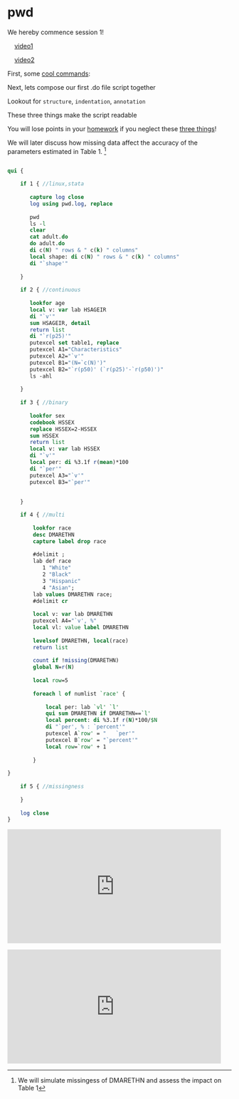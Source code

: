 
# pwd

We hereby commence session 1! 

&nbsp;&nbsp;&nbsp; [video1](https://www.dropbox.com/s/lvbn9c2xle8qpln/pwd1.mp4?dl=0?raw=1) 

&nbsp;&nbsp;&nbsp; [video2](https://www.dropbox.com/s/swq5a16dvyd2wz5/pwd2.mp4?dl=0?raw=1)

First, some [cool commands](https://www.stata.com/manuals13/u27.pdf):

Next, lets compose our first .do file script together

Lookout for `structure`, `indentation`, `annotation`

These three things make the script readable 

You will lose points in your [homework](hw1.md) if you neglect these [three things](dofilestructure.pdf)!

We will later discuss how missing data affect the accuracy of the parameters estimated in Table 1. [^3]

```stata

qui {
    
    if 1 { //linux,stata
    
       capture log close
       log using pwd.log, replace 
    
       pwd
       ls -l
       clear
       cat adult.do
       do adult.do 
       di c(N) " rows & " c(k) " columns"
       local shape: di c(N) " rows & " c(k) " columns"
       di "`shape'"
                
    }
    
    if 2 { //continuous
    
       lookfor age
       local v: var lab HSAGEIR 
       di "`v'"
       sum HSAGEIR, detail
       return list
       di "`r(p25)'"
       putexcel set table1, replace 
       putexcel A1="Characteristics"
       putexcel A2="`v'"
       putexcel B1="(N=`c(N)')"
       putexcel B2="`r(p50)' (`r(p25)'-`r(p50)')"
       ls -ahl
        
    }
    
    if 3 { //binary
    
       lookfor sex
       codebook HSSEX 
       replace HSSEX=2-HSSEX 
       sum HSSEX
       return list 
       local v: var lab HSSEX
       di "`v'"
       local per: di %3.1f r(mean)*100
       di "`per'"
       putexcel A3="`v'"
       putexcel B3="`per'"
        
        
    }

    if 4 { //multi
        
        lookfor race 
        desc DMARETHN
        capture label drop race 
        
        #delimit ;
        lab def race 
           1 "White" 
           2 "Black"
           3 "Hispanic"
           4 "Asian";
        lab values DMARETHN race; 
        #delimit cr
        
        local v: var lab DMARETHN
        putexcel A4="`v', %"
        local vl: value label DMARETHN
        
        levelsof DMARETHN, local(race)  
        return list 
        
        count if !missing(DMARETHN)
        global N=r(N)
        
        local row=5
        
        foreach l of numlist `race' {
    
            local per: lab `vl' `l'
            qui sum DMARETHN if DMARETHN==`l'
            local percent: di %3.1f r(N)*100/$N
            di "`per', % : `percent'"
            putexcel A`row' = "   `per'"
            putexcel B`row' = "`percent'"
            local row=`row' + 1
            
        }    
        
}
    
    if 5 { //missingness
        
    }
    
    log close
}

```

[^3]: We will simulate missingess of DMARETHN and assess the impact on Table 1

<iframe src="https://www.dropbox.com/s/lvbn9c2xle8qpln/pwd1.mp4?dl=0?raw=1" width="480" height="256" frameBorder="0" class="giphy-embed" allowFullScreen></iframe><p><a href="https://giphy.com/gifs/KyAiw21i0epoR8tQ59"></a></p>

<iframe src="https://www.dropbox.com/s/swq5a16dvyd2wz5/pwd2.mp4?dl=0?raw=1" width="480" height="256" frameBorder="0" class="giphy-embed" allowFullScreen></iframe><p><a href="https://giphy.com/gifs/KyAiw21i0epoR8tQ59"></a></p>